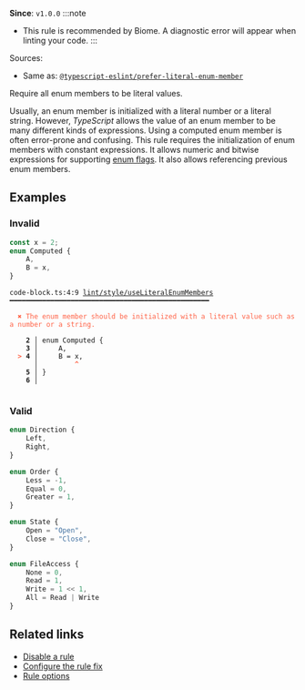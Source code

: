 **Since**: `v1.0.0`
:::note
- This rule is recommended by Biome. A diagnostic error will appear when linting your code.
:::

Sources: 
- Same as: <a href="https://typescript-eslint.io/rules/prefer-literal-enum-member" target="_blank"><code>@typescript-eslint/prefer-literal-enum-member</code></a>

Require all enum members to be literal values.

Usually, an enum member is initialized with a literal number or a literal string.
However, _TypeScript_ allows the value of an enum member to be many different kinds of expressions.
Using a computed enum member is often error-prone and confusing.
This rule requires the initialization of enum members with constant expressions.
It allows numeric and bitwise expressions for supporting [enum flags](https://stackoverflow.com/questions/39359740/what-are-enum-flags-in-typescript/39359953#39359953).
It also allows referencing previous enum members.

## Examples

### Invalid

```ts
const x = 2;
enum Computed {
    A,
    B = x,
}
```

<pre class="language-text"><code class="language-text">code-block.ts:4:9 <a href="https://biomejs.dev/linter/rules/use-literal-enum-members">lint/style/useLiteralEnumMembers</a> ━━━━━━━━━━━━━━━━━━━━━━━━━━━━━━━━━━━━━━━━━━━━━━━━━

<strong><span style="color: Tomato;">  </span></strong><strong><span style="color: Tomato;">✖</span></strong> <span style="color: Tomato;">The enum member should be initialized with a literal value such as a number or a string.</span>
  
    <strong>2 │ </strong>enum Computed {
    <strong>3 │ </strong>    A,
<strong><span style="color: Tomato;">  </span></strong><strong><span style="color: Tomato;">&gt;</span></strong> <strong>4 │ </strong>    B = x,
   <strong>   │ </strong>        <strong><span style="color: Tomato;">^</span></strong>
    <strong>5 │ </strong>}
    <strong>6 │ </strong>
  
</code></pre>

### Valid

```ts
enum Direction {
    Left,
    Right,
}
```

```ts
enum Order {
    Less = -1,
    Equal = 0,
    Greater = 1,
}
```

```ts
enum State {
    Open = "Open",
    Close = "Close",
}
```

```ts
enum FileAccess {
    None = 0,
    Read = 1,
    Write = 1 << 1,
    All = Read | Write
}
```

## Related links

- [Disable a rule](/linter/#disable-a-lint-rule)
- [Configure the rule fix](/linter#configure-the-rule-fix)
- [Rule options](/linter/#rule-options)
